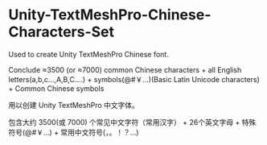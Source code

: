 # Unity-TextMeshPro-Chinese-Characters-Set

Used to create Unity TextMeshPro Chinese font.

Conclude &approx;3500 (or &approx;7000) common Chinese characters + all English letters(a,b,c...,A,B,C....) + symbols(@#￥...)(Basic Latin Unicode characters) + Common Chinese symbols

用以创建 Unity TextMeshPro 中文字体。

包含大约 3500(或 7000) 个常见中文字符（常用汉字） + 26个英文字母 + 特殊符号(@#￥...) + 常用中文符号(，。！？...)
